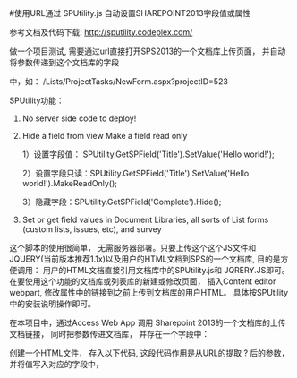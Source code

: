 #使用URL通过 SPUtility.js 自动设置SHAREPOINT2013字段值或属性

参考文档及代码下载: http://sputility.codeplex.com/

做一个项目测试, 需要通过url直接打开SPS2013的一个文档库上传页面， 并自动将参数传递到这个文档库的字段

中，如：  /Lists/ProjectTasks/NewForm.aspx?projectID=523

SPUtility功能：

1. No server side code to deploy!

2. Hide a field from view Make a field read only

   1）设置字段值： SPUtility.GetSPField('Title').SetValue('Hello world!');

   2）设置字段只读：SPUtility.GetSPField('Title').SetValue('Hello world!').MakeReadOnly();

   3）隐藏字段：SPUtility.GetSPField('Complete').Hide();

3. Set or get field values in Document Libraries, all sorts of List forms (custom lists, issues, etc), and survey

这个脚本的使用很简单， 无需服务器部署。只要上传这个这个JS文件和JQUERY(当前版本推荐1.1x)以及用户的HTML文档到SPS的一个文档库, 目的是方便调用： 用户的HTML文档直接引用文档库中的SPUtility.js和 JQRERY.JS即可。在要使用这个功能的文档库或列表库的新建或修改页面， 插入Content editor webpart, 修改属性中的链接到之前上传到文档库的用户HTML。 具体按SPUtility中的安装说明操作即可。

在本项目中，通过Access Web App 调用 Sharepoint 2013的一个文档库的上传文档链接， 同时把参数传进文档库， 并存在一个字段中：

创建一个HTML文件， 存入以下代码, 这段代码作用是从URL的提取 ? 后的参数，并将值写入对应的字段中，

<script src="http://pc3/testDocument/jquery-1.11.1.min.js"></script>
<script src="http://pc3/testDocument/sputility.min.js"></script>
<script>

 function getParameterByName(name, url) {
     if (!url) url = window.location.href;
     name = name.replace(/[\[\]]/g, "\\$&");
     var regex = new RegExp("[?&]" + name + "(=([^&#]*)|&|#|$)"),
        results = regex.exec(url);
     if (!results) return null;
     if (!results[2]) return '';
     return decodeURIComponent(results[2].replace(/\+/g, " "));
 }

 $(document).ready(function () {
     //alert('ssssss');
     try {
         //SPUtility.GetSPField('Title').SetValue(GetValueFromURL('title'));
         SPUtility.GetSPField('ProjectID').SetValue(getParameterByName('projectid'));
         //SPUtility.GetSPField('Name').SetValue(GetValueFromURL('name'));
         alert(getParameterByName('projectid'));
     } catch (ex) {
         alert(ex.toString());
     }
 });
</script>
